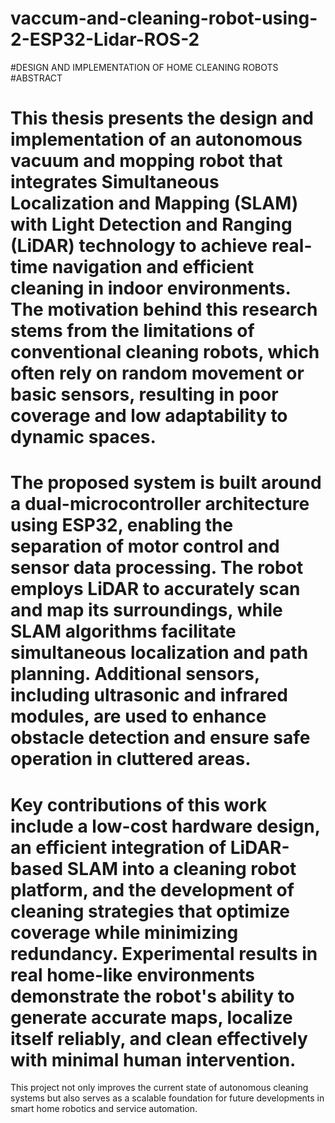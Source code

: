 # vaccum-and-cleaning-robot-using-2-ESP32-Lidar-ROS-2
#DESIGN AND IMPLEMENTATION OF HOME CLEANING ROBOTS
#ABSTRACT
# This thesis presents the design and implementation of an autonomous vacuum and mopping robot that integrates Simultaneous Localization and Mapping (SLAM) with Light Detection and Ranging (LiDAR) technology to achieve real-time navigation and efficient cleaning in indoor environments. The motivation behind this research stems from the limitations of conventional cleaning robots, which often rely on random movement or basic sensors, resulting in poor coverage and low adaptability to dynamic spaces.
# The proposed system is built around a dual-microcontroller architecture using ESP32, enabling the separation of motor control and sensor data processing. The robot employs LiDAR to accurately scan and map its surroundings, while SLAM algorithms facilitate simultaneous localization and path planning. Additional sensors, including ultrasonic and infrared modules, are used to enhance obstacle detection and ensure safe operation in cluttered areas.
# Key contributions of this work include a low-cost hardware design, an efficient integration of LiDAR-based SLAM into a cleaning robot platform, and the development of cleaning strategies that optimize coverage while minimizing redundancy. Experimental results in real home-like environments demonstrate the robot's ability to generate accurate maps, localize itself reliably, and clean effectively with minimal human intervention.
This project not only improves the current state of autonomous cleaning systems but also serves as a scalable foundation for future developments in smart home robotics and service automation.
